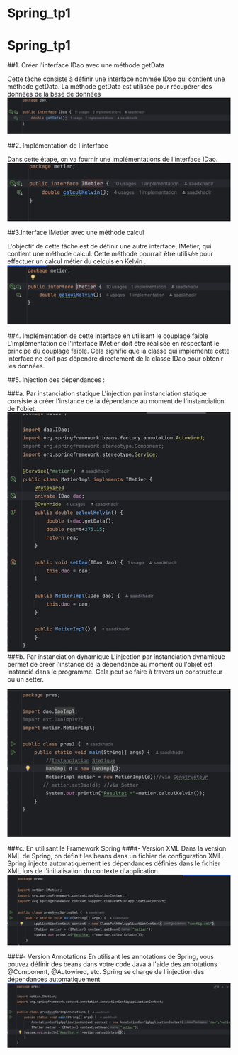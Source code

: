 # Spring_tp1
# Spring_tp1

##1. Créer l'interface IDao avec une méthode getData

Cette tâche consiste à définir une interface nommée IDao qui contient une méthode getData. La méthode getData est utilisée pour récupérer des données de la base de données
![Description de l'image](./Screens/sr1.png)

##2. Implémentation de l'interface

Dans cette étape, on va fournir une implémentations de l'interface IDao.
![Description de l'image](./Screens/sr2.png)

##3.Interface IMetier avec une méthode calcul

L'objectif de cette tâche est de définir une autre interface, IMetier, qui contient une méthode calcul. Cette méthode pourrait être utilisée pour effectuer un calcul métier du celcuis en Kelvin .
![Description de l'image](./Screens/sr3.png)

##4. Implémentation de cette interface en utilisant le couplage faible
L'implémentation de l'interface IMetier doit être réalisée en respectant le principe du couplage faible. Cela signifie que la classe qui implémente cette interface ne doit pas dépendre directement de la classe IDao pour obtenir les données.


##5. Injection des dépendances :

###a. Par instanciation statique
L'injection par instanciation statique consiste à créer l'instance de la dépendance au moment de l'instanciation de l'objet.
![Description de l'image](./Screens/sr4.png)
###b. Par instanciation dynamique
L'injection par instanciation dynamique permet de créer l'instance de la dépendance au moment où l'objet est instancié dans le programme. Cela peut se faire à travers un constructeur ou un setter.

![Description de l'image](./Screens/sr5.png)


###c. En utilisant le Framework Spring
####- Version XML
Dans la version XML de Spring, on définit les beans dans un fichier de configuration XML. Spring injecte automatiquement les dépendances définies dans le fichier XML lors de l'initialisation du contexte d'application.
![Description de l'image](./Screens/sr6.png)


####- Version Annotations
En utilisant les annotations de Spring, vous pouvez définir des beans dans votre code Java à l'aide des annotations @Component, @Autowired, etc. Spring se charge de l'injection des dépendances automatiquement
![Description de l'image](./Screens/sr7.png)

